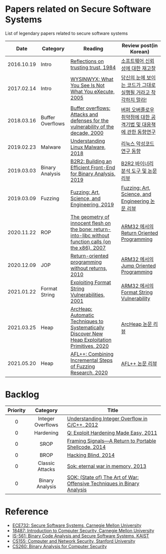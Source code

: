 # Papers related on Secure Software Systems  
List of legendary papers related to secure software systems

| Date | Category | Reading | Review post(in Korean) |
| ---- | -------- | ------- | ----------- |
|2016.10.19      |  Intro        | [Reflections on trusting trust, 1984](https://www.ece.cmu.edu/~ganger/712.fall02/papers/p761-thompson.pdf)        |  [소프트웨어 신뢰성에 대한 재고찰](https://cpuu.postype.com/post/402071)           |
|2017.02.14      | Intro         | [WYSINWYX: What You See Is Not What You eXecute, 2005](http://research.cs.wisc.edu/wpis/papers/wysinwyx05.pdf)        | [당신의 눈에 보이는 코드가 그대로 실행될 거라고 착각하지 말라!](https://cpuu.postype.com/post/565003)            |
|2018.03.16      | Buffer Overflows         | [Buffer overflows: Attacks and defenses for the vulnerability of the decade, 2000](http://www.cs.utexas.edu/~shmat/courses/cs395t_fall05/cowan.pdf)        | [버퍼 오버플로우 취약점에 대한 공격기법 및 대응책에 관한 동향연구](https://cpuu.postype.com/post/1755885) | 
|2019.02.23      | Malware         | [Understanding Linux Malware, 2018](https://ieeexplore.ieee.org/document/8418602)        | [리눅스 악성코드 연구 동향](https://cpuu.postype.com/post/3265477)            |
|2019.03.03      | Binary Analysis         | [B2R2: Building an Efficient Front-End for Binary Analysis, 2019](https://softsec.kaist.ac.kr/~sangkilc/papers/jung-bar19.pdf)        | [B2R2 바이너리 분석 도구 및 논문 리뷰](https://cpuu.postype.com/post/3258254)            |
|2019.03.09      | Fuzzing         | [Fuzzing: Art, Science, and Engineering, 2019](https://softsec.kaist.ac.kr/~sangkilc/papers/manes-tse19.pdf)        | [Fuzzing: Art, Science, and Engineering 논문 리뷰](https://cpuu.postype.com/post/3419500)            |
|2020.11.22 | ROP | [The geometry of innocent flesh on the bone: return-into-libc without function calls (on the x86), 2007](https://dl.acm.org/citation.cfm?id=1315313) | [ARM32 에서의 Return Oriented Programming](https://cpuu.postype.com/post/8399517) |
| 2020.12.09          |   JOP      | [Return-oriented programming without returns, 2010](https://dl.acm.org/citation.cfm?id=1866370)      | [ARM32 에서의 Jump Oriented Programming](https://cpuu.postype.com/post/8642325) |
|2021.01.22|Format String | [Exploiting Format String Vulnerabilities, 2001](https://crypto.stanford.edu/cs155/papers/formatstring-1.2.pdf)| [ARM32 에서의 Format String Vulnerability](https://cpuu.postype.com/post/9052096) | 
|2021.03.25|Heap | [ArcHeap: Automatic Techniques to Systematically Discover New Heap Exploitation Primitives, 2020](https://www.usenix.org/system/files/sec20-yun.pdf)| [ArcHeap 논문 리뷰](https://cpuu.postype.com/post/9313455) | 
|2021.05.20|Heap | [AFL++: Combining Incremental Steps of Fuzzing Research, 2020](https://www.usenix.org/system/files/woot20-paper-fioraldi.pdf)| [AFL++ 논문 리뷰](https://cpuu.postype.com/post/9786737) | 


# Backlog

|  <center>Priority</center> |  <center>Category</center> |  <center>Title</center> |
|:--------:|:--------:|:--------|
|0 | Integer Overflows | [Understanding Integer Overflow in C/C++, 2012](https://dl.acm.org/citation.cfm?id=2743019)|
| 0          |   Hardening       | [Q: Exploit Hardening Made Easy, 2011](https://www.usenix.org/legacy/event/sec11/tech/full_papers/Schwartz.pdf)      |
|0|SROP|[Framing Signals—A Return to Portable Shellcode, 2014](https://www.cs.vu.nl/~herbertb/papers/srop_sp14.pdf)
| 0         | BROP         | [Hacking Blind, 2014](https://ieeexplore.ieee.org/document/6956567)      |
| 0         | Classic Attacks         | [Sok: eternal war in memory, 2013](https://oaklandsok.github.io/papers/szekeres2013.pdf)      |
|0|Binary Analysis| [SOK: (State of) The Art of War: Offensive Techniques in Binary Analysis](https://www.cs.ucsb.edu/~vigna/publications/2016_SP_angrSoK.pdf)|


# Reference
- [ECE732: Secure Software Systems, Carnegie Mellon University](https://course.ece.cmu.edu/~ece732/s19/schedule.html)
- [18487: Introduction to Computer Security, Carnegie Mellon University](https://users.ece.cmu.edu/~dbrumley/courses/18487-f15/#lectures)
- [IS-561: Binary Code Analysis and Secure Software Systems, KAIST](https://softsec.kaist.ac.kr/courses/2018f-is561/)
- [CS155: Computer and Network Security, Stanford University](https://crypto.stanford.edu/cs155/syllabus.html)
- [CS260: Binary Analysis for Computer Security](https://www.cs.ucr.edu/~heng/teaching/cs260-winter2017/)
